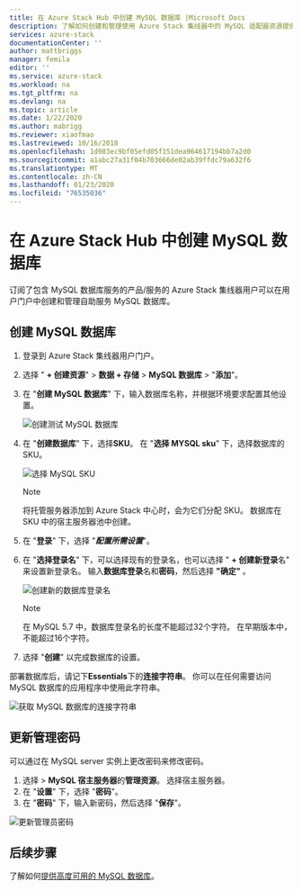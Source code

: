 ```yaml
---
title: 在 Azure Stack Hub 中创建 MySQL 数据库 |Microsoft Docs
description: 了解如何创建和管理使用 Azure Stack 集线器中的 MySQL 适配器资源提供程序预配的 MySQL 数据库。
services: azure-stack
documentationCenter: ''
author: mattbriggs
manager: femila
editor: ''
ms.service: azure-stack
ms.workload: na
ms.tgt_pltfrm: na
ms.devlang: na
ms.topic: article
ms.date: 1/22/2020
ms.author: mabrigg
ms.reviewer: xiaofmao
ms.lastreviewed: 10/16/2018
ms.openlocfilehash: 1d983ec9bf05efd05f151dea964617194bb7a2d0
ms.sourcegitcommit: a1abc27a31f04b703666de02ab39ffdc79a632f6
ms.translationtype: MT
ms.contentlocale: zh-CN
ms.lasthandoff: 01/23/2020
ms.locfileid: "76535036"
---
```

# <a name="create-mysql-databases-in-azure-stack-hub"></a>在 Azure Stack Hub 中创建 MySQL 数据库
订阅了包含 MySQL 数据库服务的产品/服务的 Azure Stack 集线器用户可以在用户门户中创建和管理自助服务 MySQL 数据库。

## <a name="create-a-mysql-database"></a>创建 MySQL 数据库

1. 登录到 Azure Stack 集线器用户门户。
2. 选择 " **+ 创建资源**" > **数据 + 存储** > **MySQL 数据库** > "**添加**"。
3. 在 "**创建 MySQL 数据库**" 下，输入数据库名称，并根据环境要求配置其他设置。

    ![创建测试 MySQL 数据库](./media/azure-stack-mysql-rp-deploy/mysql-create-db.png)

4. 在 "**创建数据库**" 下，选择**SKU**。 在 "**选择 MYSQL sku**" 下，选择数据库的 SKU。

    ![选择 MySQL SKU](./media/azure-stack-mysql-rp-deploy/mysql-select-sku.png)

    >[!Note]
    >将托管服务器添加到 Azure Stack 中心时，会为它们分配 SKU。 数据库在 SKU 中的宿主服务器池中创建。

5. 在 "**登录**" 下，选择 "***配置所需设置***"。
6. 在 "**选择登录名**" 下，可以选择现有的登录名，也可以选择 " **+ 创建新登录**名" 来设置新登录名。  输入**数据库登录**名和**密码**，然后选择 **"确定"** 。

    ![创建新的数据库登录名](./media/azure-stack-mysql-rp-deploy/create-new-login.png)

    >[!NOTE]
    >在 MySQL 5.7 中，数据库登录名的长度不能超过32个字符。 在早期版本中，不能超过16个字符。

7. 选择 "**创建**" 以完成数据库的设置。

部署数据库后，请记下**Essentials**下的**连接字符串**。 你可以在任何需要访问 MySQL 数据库的应用程序中使用此字符串。

![获取 MySQL 数据库的连接字符串](./media/azure-stack-mysql-rp-deploy/mysql-db-created.png)

## <a name="update-the-administrative-password"></a>更新管理密码

可以通过在 MySQL server 实例上更改密码来修改密码。

1. 选择 > **MySQL 宿主服务器**的**管理资源**。 选择宿主服务器。
2. 在 "**设置**" 下，选择 "**密码**"。
3. 在 "**密码**" 下，输入新密码，然后选择 "**保存**"。

![更新管理员密码](./media/azure-stack-mysql-rp-deploy/mysql-update-password.png)

## <a name="next-steps"></a>后续步骤

了解如何[提供高度可用的 MySQL 数据库](azure-stack-tutorial-mysql.md)。
